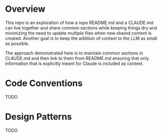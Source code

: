 # Overview
This repo is an exploration of how a repo README.md and a CLAUDE.md can live together and share common sections while keeping things dry and minimizing the need to update multiple files when new shared content is created.
Another goal is to keep the addition of context to the LLM as small as possible.

The approach demonstrated here is to maintain common sections in CLAUDE.md and then link to them from README.md ensuring that only information that is explicitly meant for Claude is included as context.

# Code Conventions
TODO

# Design Patterns
TODO
